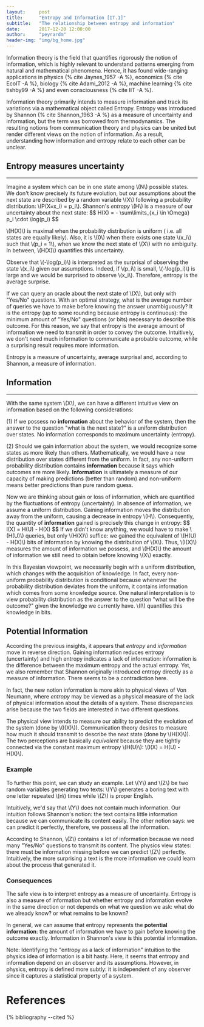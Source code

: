 ```yaml
---
layout:     post
title:      "Entropy and Information [IT.1]"
subtitle:   "The relationship between entropy and information"
date:       2017-12-20 12:00:00
author:     "peyrardm"
header-img: "img/bg_home.jpg"
---
```

				
<p>Information theory is the field that quantifies rigorously the notion of information, which is highly relevant to understand patterns emerging from natural and mathematical phenomena. Hence, it has found wide-ranging applications in physics {% cite Jaynes_1957  -A %}, economics {% cite EcoIT -A %}, biology {% cite Adami_2012 -A %},  machine learning {% cite tishby99 -A %} and even consciousness {% cite IIT -A %}.</p>

<p>Information theory primarily intends to measure information and track its variations via a mathematical object called Entropy. Entropy was introduced by Shannon {% cite Shannon_1963 -A %}	 as a measure of uncertainty and information, but the term was borrowed from thermodynamics. The resulting notions from communication theory and physics can be united but render different views on the notion of information. As a result, understanding how information and entropy relate to each other can be unclear. </p>

<h2>Entropy measures uncertainty</h2>
<hr>					
<p>Imagine a system which can be in one state among \(N\) possible states. We don't know precisely its future evolution, but our assumptions about the next state are described by a random variable \(X\) following a probability distribution: \(P(X=x_i) = p_i\). Shannon's <em>entropy</em> \(H\) is a measure of our uncertainty about the next state:
$$
	H(X) = - \sum\limits_{x_i \in \Omega} p_i \cdot \log(p_i)
$$
</p>

<p> \(H(X)\) is maximal when the probability distribution is uniform ( i.e. all states are equally likely). Also, it is \(0\) when there exists one state \(x_i\) such that \(p_i = 1\), when we know the next state of \(X\) with no ambiguity. In between, \(H(X)\) quantifies this uncertainty.
</p>

<p>Observe that \(-\log(p_i)\) is interpreted as the surprisal of observing the state \(x_i\) given our assumptions. Indeed, if \(p_i\) is small, \(-\log(p_i)\) is large and we would be surprised to observe \(x_i\).  Therefore, entropy is the average surprise. </p>

<p>If we can query an oracle about the next state of \(X\), but only with "Yes/No" questions. With an optimal strategy, what is the average number of queries we have to make before knowing the answer unambiguously? It is the entropy (up to some rounding because entropy is continuous): the minimum amount of "Yes/No" questions (or bits) necessary to describe this outcome. For this reason, we say that entropy is the average amount of information we need to transmit in order to convey the outcome. Intuitively, we don't need much information to communicate a probable outcome, while a surprising result requires more information.</p>

<p>Entropy is a measure of uncertainty, average surprisal and, according to Shannon, a measure of information.</p>
<!-- <p>Note: When we say we do not know anything about \(X\) we still somehow know what are the possible state. Doesn't this count as information about \(X\)? It is important to note that the question we are asking is not about \(X\) itself but about the behaviour of \(X\). The question is about which state will it take not about what \(X\) is. The uncertainty we are trying to quantify is about \(X\)'s behaviour, but we could also ask a different question: how many states exists for \(X\)? This would be subject to its own probability distribution over \(\mathbb{N}\) and subject to its own uncertainty measure. </p> -->


<!-- <p>Entropy, uncertainty and ultimately information depend on the observer for two reasons: (1) Which question do we ask? The uncertainty can only be measured as the uncertainty over the answer to some specific question. (2) What we already know. There is a probability distribution over the possible answer to our question to measure the uncertainty. As we said before, the probability distribution is uniform when we know nothing about the answer but as soon as we have some <em>information</em> the distribution changes. </p> -->

<h2>Information</h2>
<hr>
<p>With the same system \(X\), we can have a different intuitive view on information based on the following considerations:</p>

<p>(1) If we possess no <b>information</b> about the behavior of the system, then the answer to the question "what is the next state?" is a uniform distribution over states. No information corresponds to maximum uncertainty (entropy).</p>

<p>(2) Should we gain information about the system, we would recognize some states as more likely than others. Mathematically, we would have a new distribution over states different from the uniform. In fact, any non-uniform probability distribution contains <b>information</b> because it says which outcomes are more likely. <b>Information</b> is ultimately a measure of our capacity of making predictions (better than random) and non-uniform means better predictions than pure random guess.</p>

<!-- <p>(3) When we know everything there is to know about the system (we gained all information possible), then we can predict exactly the state in which the system will be. We have no more uncertainty. The probability distribution is \(1\) for the one state which will definitely be the outcome and \(0\) for all the others. This corresponds to no uncertainty and an entropy of \(0\).</p> -->

<p>Now we are thinking about gain or loss of information, which are quantified by the fluctuations of entropy (uncertainty). In absence of information, we assume a uniform distribution. Gaining information moves the distribution away from the uniform, causing a decrease in entropy \(H\). Consequently, the quantity of <b>information</b> gained is precisely this change in entropy:
$$
	I(X) = H(U) - H(X)
$$
If we didn't know anything, we would have to make \(H(U)\) queries, but only \(H(X)\) suffice: we gained the equivalent of \(H(U) - H(X)\) bits of information by knowing the distribution of \(X\). Thus, \(I(X)\) measures the amount of information we possess, and \(H(X)\) the amount of information we still need to obtain before knowing \(X\) exactly.
</p>

<p>In this Bayesian viewpoint, we necessarily begin with a uniform distribution, which changes with the acquisition of knowledge. 
In fact, every non-uniform probability distribution is conditional because whenever the probability distribution deviates from the uniform, it contains information which comes from some knowledge source. One natural interpretation is to view probability distribution as the answer to the question "what will be the outcome?" given the knowledge we currently have. \(I\) quantifies this knowledge in bits.</p>

<!-- <h3>Mutual Information</h3>

<p>First, observe that every non-uniform probability distribution is conditional. Indeed, whenever the probability distribution deviates from the uniform distribution, it is because we have some knowledge and we are conditioning on this new knowledge. The probability distribution is the answer to the question "what will be the outcome?" given the knowledge we have.</p>

<p>Now, suppose we have two random variables (systems) \(X\) and \(Y\) each following a probability distribution. Now, what happens if we gain knowledge about \(Y\), do we also gain information about \(X\)? If \(X|Y\) is the same as \(X\) then observing \(Y\) gave us no information about \(X\) and we say that \(X\) and \(Y\) are independent.</p>

<p>If we gained information about \(X\) by observing \(Y\), the uncertainty (entropy) of \(X\) should decrease (move away from the uniform distribution): \(H(X|Y) \le H(X)\). If observing \(Y\) reduced the uncertainty we have about \(X\) and we can quantify this reduction: 
	$$
		I(X|Y) = H(X) - H(X|Y)
	$$
There are two non-trivial facts to observe here: (1) \(I(X|Y) = I(Y|X)\) therefore we note it \(I(X,Y)\). It means that the amount of information we gain about \(X\) by observing \(Y\) is always the same as the amount of information we gain about \(Y\) by observing \(X\). (2) \(I(X,Y) \geq 0\), meaning that \(H(X|Y) \leq H(X)\) (with equality when \(X\) and \(Y\) are independent). It has the intuitive explanation that observing \(Y\) (learning something) can not increase the uncertainty about \(X\), at worst it doesn't tell us anything new about \(X\).
</p>

<p>Now, if \(X\) is non-uniform it is conditional; there exists a source of knowledge \(K\) such that \(X = U|K\). We can observe that what we defined to be \(I(X)\) takes the shape of a mutual information between the uniform distribution and this \(K\):
$$
	I(X) = H(U) - H(X) = H(U) - H(U|K) =  I(K, U) 
$$
In the very beginning, we start with the uniform distribution \(U\) and gain some information. This information induces a new probability distribution \(X\) (=\(U|K\)). The quantity of information we gained is measured by \(I(X) = I(K, U)\). Later, we may observe \(Y\) which updates the probability distribution to a new one \(X|Y\) with lower uncertainty, and so on until we know everything or cannot gain more information.
</p> -->


<h2>Potential Information</h2>
<p>According the previous insights, it appears that <em>entropy</em> and <em>information</em> move in reverse direction. Gaining information reduces entropy (uncertainty) and high entropy indicates a lack of information: information is the difference between the maximum entropy and the actual entropy. Yet, we also remember that Shannon originally introduced entropy directly as a measure of information. There seems to be a contradiction here.
	<!-- In particular, <em>self-information</em> or <em>information content</em> induced by one state is given by \(\log(\frac{1}{p_i})\). These two notion of <em>information</em> seem contradictory. -->
</p>

<p>In fact, the new notion information is more akin to physical views of Von Neumann, where <em>entropy</em> may be viewed as a physical measure of the lack of physical information about the details of a system. These discrepancies arise because the two fields are interested in two different questions. </p>

<p>The physical view intends to measure our ability to predict the evolution of the system (done by \(I(X)\)). Communication theory desires to measure how much it should transmit to describe the next state (done by \(H(X)\)). The two perceptions are basically <em>equivalent</em> because they are tightly connected via the constant maximum entropy \(H(U)\): \(I(X) = H(U) - H(X)\). </p>

<h3>Example</h3>
<p>To further this point, we can study an example. Let \(Y\) and \(Z\) be two random variables generating two texts: \(Y\) generates a boring text with one letter repeated \(n\) times while \(Z\) is proper English. </p>

<p>Intuitively, we'd say that \(Y\) does not contain much information. Our intuition follows Shannon's notion: the text contains little information because we can communicate its content easily. The other notion says: we can predict it perfectly, therefore, we possess all the information.</p>

<p>According to Shannon, \(Z\) contains a lot of information because we need many "Yes/No" questions to transmit its content. The physics view states: there must be information missing before we can predict \(Z\) perfectly. Intuitively, the more surprising a text is the more information we could learn about the process that generated it.</p>

<!-- <p>Remark that this assumes a deterministic world: we can learn about \(X\) until there is no randomness and perfect predictions. Imagine there exists an object with true randomness. We can obtain all the information but its entropy never decreases below a minimal \(H \ge 0\). Then this minimal entropy is the measure of its randomness, of its intrinsic incompressibility. Incompressibility because it is the amount of information inside this object which cannot come from elsewhere (other source of knowledge). (The question of whether true randomness exists is out of scope, but in practice we observe randomness.)</p> -->

<h3>Consequences</h3>
<p>The safe view is to interpret entropy as a measure of uncertainty. Entropy is also a measure of information but whether entropy and information evolve in the same direction or not depends on what we question we ask: what do we already know? or what remains to be known?</p>

<p>In general, we can assume that entropy represents the <b>potential information</b>: the amount of information we have to gain before knowing the outcome exactly. Information in Shannon's view is this potential information.</p> 

<p>Note: Identifying the "entropy as a lack of information" intuition to the physics idea of information is a bit hasty. Here, it seems that entropy and information depend on an observer and its assumptions. However, in physics, entropy is defined more subtly: it is independent of any observer since it captures a statistical property of a system.</p>

# References
{% bibliography --cited %}
<!-- <p>Finally, we see that the paradox is resolved by understanding what we mean when we use the word <em>information</em>. Therefore, a text is more interesting if it is more complex because it exhibits more potential information. However, when measuring our uncertainty about how a system works, our information corresponds to how accurately we can predict its behaviour. In other words, information I(X) answers the question: what do we know about \(X\)? and entropy (or potential information) anwers the question: how much more is there to know about \(X\)? or how much more can I hope to learn by observing more of \(X\)?</p> -->